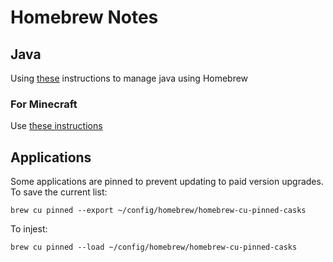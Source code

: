 # Homebrew Notes

## Java

Using [these](https://johnathangilday.com/blog/macos-homebrew-openjdk/) instructions to manage java using Homebrew

### For Minecraft

Use [these instructions](https://minecrafthopper.net/help/installing-java/)

## Applications

Some applications are pinned to prevent updating to paid version upgrades. To save the current list:

    brew cu pinned --export ~/config/homebrew/homebrew-cu-pinned-casks

To injest:

    brew cu pinned --load ~/config/homebrew/homebrew-cu-pinned-casks
